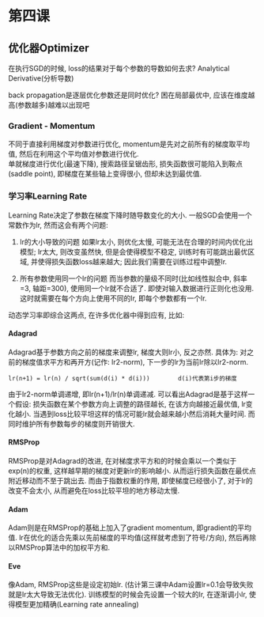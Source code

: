 # 第四课

## 优化器Optimizer
在执行SGD的时候, loss的结果对于每个参数的导数如何去求?
Analytical Derivative(分析导数)


back propagation是逐层优化参数还是同时优化?
困在局部最优中, 应该在维度越高(参数越多)越难以出现吧



### Gradient - Momentum
不同于直接利用梯度对参数进行优化, momentum是先对之前所有的梯度取平均值, 然后在利用这个平均值对参数进行优化.  
单就梯度进行优化(最速下降), 搜索路径呈锯齿形, 损失函数很可能陷入到鞍点(saddle point), 即梯度在某些轴上变得很小, 但却未达到最优值.  



### 学习率Learning Rate
Learning Rate决定了参数在梯度下降时随导数变化的大小. 一般SGD会使用一个常数作为lr, 然而这会有两个问题:

1. lr的大小导致的问题
如果lr太小, 则优化太慢, 可能无法在合理的时间内优化出模型; lr太大, 则改变虽然快, 但是会使得模型不稳定, 训练时有可能跳出最优区域, 并使得损失函数loss越来越大; 因此我们需要在训练过程中调整lr. 

2. 所有参数使用同一个lr的问题
而当参数的量级不同时(比如线性拟合中, 斜率=3, 轴距=300), 使用同一个lr就不合适了. 即使对输入数据进行正则化也没用. 这时就需要在每个方向上使用不同的lr, 即每个参数都有一个lr.

动态学习率即综合这两点, 在许多优化器中得到应有, 比如:

#### Adagrad
Adagrad基于参数方向之前的梯度来调整lr, 梯度大则lr小, 反之亦然. 具体为: 对之前的梯度值求平方和再开方(记作: lr2-norm), 下一步的lr为当前lr除以lr2-norm.
```
lr(n+1) = lr(n) / sqrt(sum(d(i) * d(i)))        d(i)代表第i步的梯度
```
由于lr2-norm单调递增, 即lr(n+1)/lr(n)单调递减. 可以看出Adagrad是基于这样一个假设: 损失函数在某个参数方向上调整的路径越长, 在该方向越接近最优值, lr变化越小. 当遇到loss比较平坦这样的情况可能lr就会越来越小然后消耗大量时间. 而同时维护所有参数每步的梯度则开销很大.

#### RMSProp
RMSProp是对Adagrad的改进, 在对梯度求平方和的时候会乘以一个类似于exp(n)的权重, 这样越早期的梯度对更新lr的影响越小. 从而运行损失函数在最优点附近移动而不至于跳出去. 而由于指数权重的作用, 即使梯度已经很小了, 对于lr的改变不会太小, 从而避免在loss比较平坦的地方移动太慢.

#### Adam
Adam则是在RMSProp的基础上加入了gradient momentum, 即gradient的平均值. lr在优化的适合先乘以先前梯度的平均值(这样就考虑到了符号/方向), 然后再除以RMSProp算法中的加权平方和.

#### Eve 

像Adam, RMSProp这些是设定初始lr. (估计第三课中Adam设置lr=0.1会导致失败就是lr太大导致无法优化). 训练模型的时候会先设置一个较大的lr, 在逐渐调小lr, 使得模型更加精确(Learning rate annealing)

